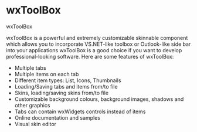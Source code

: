 wxToolBox
=========

wxToolBox

wxToolBox is a powerful and extremely customizable skinnable component which allows you to incorporate VS.NET-like toolbox or Outlook-like side bar into your applications
wxToolBox is a good choice if you want to develop professional-looking software. Here are some features of wxToolBox:

* Multiple tabs
* Multiple items on each tab
* Different item types: List, Icons, Thumbnails
* Loading/Saving tabs and items from/to file
* Skins, loading/saving skins from/to file
* Customizable background colours, background images, shadows and other graphics
* Tabs can contain wxWidgets controls instead of items
* Online documentation and samples
* Visual skin editor